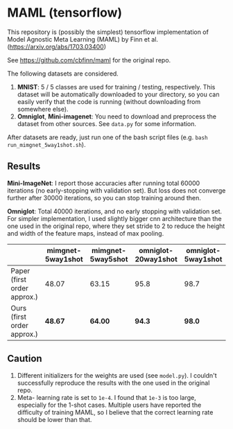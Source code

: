 # MAML (tensorflow)
This repository is (possibly the simplest) tensorflow implementation of Model Agnostic Meta Learning (MAML) by Finn et al. (https://arxiv.org/abs/1703.03400)

See https://github.com/cbfinn/maml for the original repo.

The following datasets are considered.
1. __MNIST__: 5 / 5 classes are used for training / testing, respectively. This dataset will be automatically downloaded to your directory, so you can easily verify that the code is running (without downloading from somewhere else).
2. __Omniglot__, __Mini-imagenet__: You need to download and preprocess the dataset from other sources. See ```data.py``` for some information.

After datasets are ready, just run one of the bash script files (e.g. ```bash run_mimgnet_5way1shot.sh```).

## Results
__Mini-ImageNet__: I report those accuracies after running total 60000 iterations (no early-stopping with validation set). But loss does not converge further after 30000 iterations, so you can stop training around then.

__Omniglot__: Total 40000 iterations, and no early stopping with validation set. For simpler implementation, I used slightly bigger cnn architecture than the one used in the original repo, where they set stride to 2 to reduce the height and width of the feature maps, instead of max pooling. 

|       | mimgnet-5way1shot| mimgnet-5way5shot | omniglot-20way1shot| omniglot-5way1shot |
| ------| ---------------- | ----------------- | ------------------ | ------------------- |
| Paper (first order approx.) | 48.07            | 63.15             | 95.8               | 98.7                |
| Ours (first order approx.)  | __48.67__        | __64.00__         | __94.3__           | __98.0__            |

## Caution
1. Different initializers for the weights are used (see ```model.py```). I couldn't successfully reproduce the results with the one used in the original repo.
2. Meta- learning rate is set to ```1e-4```. I found that ```1e-3``` is too large, especially for the 1-shot cases. Multiple users have reported the difficulty of training MAML, so I believe that the correct learning rate should be lower than that.
